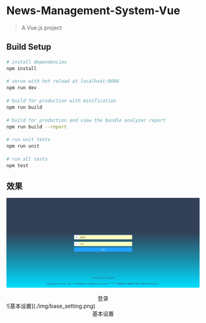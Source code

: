 # News-Management-System-Vue

> A Vue.js project

## Build Setup

``` bash
# install dependencies
npm install

# serve with hot reload at localhost:8080
npm run dev

# build for production with minification
npm run build

# build for production and view the bundle analyzer report
npm run build --report

# run unit tests
npm run unit

# run all tests
npm test
```
## 效果
![登录](./img/login.png)
<center>登录</center>
![基本设置](./img/base_setting.png)
<center>基本设置</center>
